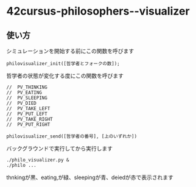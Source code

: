# 42cursus-philosophers--visualizer

## 使い方

シミュレーションを開始する前にこの関数を呼びます
```
philovisualizer_init([哲学者とフォークの数]);
```

哲学者の状態が変化する度にこの関数を呼びます
```
//	PV_THINKING
//	PV_EATING
//	PV_SLEEPING
//	PV_DIED
//	PV_TAKE_LEFT
//	PV_PUT_LEFT
//	PV_TAKE_RIGHT
//	PV_PUT_RIGHT

philovisualizer_send([哲学者の番号], [上のいずれか])
```

バックグラウンドで実行してから実行します
```
./philo_visualizer.py &
./philo ...
```

thnkingが黒、eating,が緑、sleepingが青、deiedが赤で表示されます
